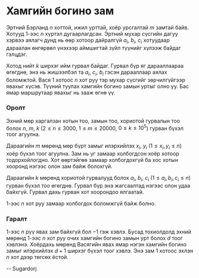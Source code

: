 Хамгийн богино зам
==================
Эртний Бэрланд $n$ хоттой, ижил урттай, хоёр урсгалтай $m$ замтай байв. Хотууд $1$-ээс $n$ хүртэл дугаарлагдсан. Эртний мухар сүсгийн дагуу хэрвээ аялагч дунд нь өөр хотоор дайралгүй $a_i$, $b_i$, $c_i$ хотуудаар дараалан өнгөрвөл үнэхээр аймшигтай зүйл түүнийг хүлээж байдаг гэлцдэг.

Хотод нийт $k$ ширхэг ийм гурвал байдаг. Гурвал бүр яг дарааллаараа өгөгднө, энэ нь жишээлбэл та $a_i$, $c_i$, $b_i$ гэсэн дарааллаар аялах боломжтой. Вася $1$ хотоос $n$ хот руу тэр мухар сүсгийг зөрчилгүйгээр явахыг хүсэв. Түүний туулах хамгийн богино замын уртыг олно уу. Бас ямар маршрутаар явахыг нь зааж өгнө үү.

### Оролт
Эхний мөр харгалзан хотын тоо, замын тоо, хориотой гурвалын тоо болох $n$, $m$, $k$ ($2 ≤ n ≤ 3000$, $1 ≤ m ≤ 20000$, $0 ≤ k ≤ 10^5$) гурван бүхэл тоог агуулна.

Дараагийн $m$ мөрөнд мөр бүрт замыг илэрхийлэх $x_i$, $y_i$ ($1 ≤ x_i, y_i ≤ n$) хоёр бүхэл тоог агуулна. Зам нь уг замаар холбогдсон хоёр хотоор тодорхойлогдно. Хот өөртэйгөө замаар холбогдохгүй ба хос хотын хооронд нэгээс олон зам байж болохгүй.

Дараагийн $k$ мөрөнд хориотой гурвалууд болох $a_i$, $b_i$, $c_i$ ($1 ≤ a_i, b_i, c_i ≤ n$) гурван бүхэл тоо өгөгднө. Гурвал бүр энэ жагсаалтад нэгээс олон удаа байхгүй. Гурвал дахь гурван хот хоорондоо ялгаатай.

$1$-ээс $n$ хот руу замаар холбогдох боломжгүй байж болно.

### Гаралт
$1$-ээс $n$ рүү явах зам байхгүй бол $-1$ гэж хэвлэ. Бусад тохиолдолд эхний мөрөнд $1$-ээс $n$ хот руу очих хамгийн богино замын урт болох $d$ тоог хэвлэнэ. Хоёрдахь мөрөнд Васягийн явах ямар нэгэн хамгийн богино замыг илэрхийлэх $d + 1$ ширхэг бүхэл тоог хэвлэ. Энэ зам $1$ хотоос эхлэн $n$ хот дээр төгсөх ёстой.

-- Sugardorj

